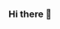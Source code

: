 ### Hi there 👋

<!--
- ### Hi there, I'm Dilip Priyamantha!👋

- 🔭 I’m currently working as an intern at [elearning.lk](https://www.elearning.lk).
- 🌱 I’m an undergraduate at the University of Sri Jayawardenepura, pursuing a Bachelor of ICT(Hons) in Software Technology.
- 👯 I’m passionate about Quality Assurance in projects and actively seeking opportunities in the QA field.
- 🤔 I’m looking for help with improving my knowledge of automation in QA.
- 💬 Ask me about my interest in Quality Assurance, software testing, and my journey as a student in the field of Software Technology.
- 📫 How to reach me: Feel free to connect with me on [LinkedIn](linkedin.com/in/dilip-priyamantha-a81401270) or drop me an email at dilpriyaman@gmail.com.
- 😄 Pronouns: He/Him
- ⚡ Fun fact: I absolutely love playing cricket and currently hold positions as the President and Secretary at the Lion Heart Sport Club. I'm also a passionate traveler, always eager to explore new places.


-->
